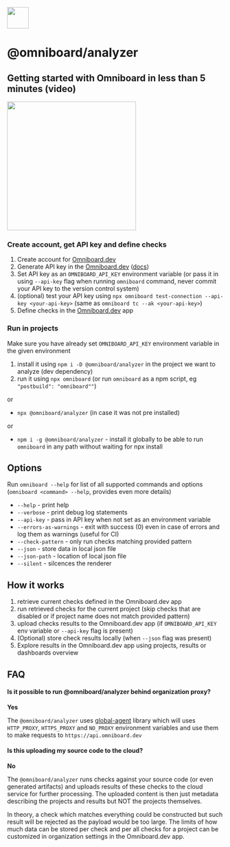 <img src="https://app.omniboard.dev/assets/logo_email.png" height="50">

# @omniboard/analyzer

## Getting started with Omniboard in less than 5 minutes (video)

<a href="https://app.omniboard.dev/assets/videos/omniboard-getting-started.mp4" target="_blank">
    <img src="https://app.omniboard.dev/assets/videos/omniboard-getting-started.png" height="300" />
</a>

### Create account, get API key and define checks

1. Create account for [Omniboard.dev](https://www.omniboard.dev)
2. Generate API key in the [Omniboard.dev](https://app.omniboard.dev/app/api-keys) ([docs](https://www.omniboard.dev/docs#api-key))
3. Set API key as an `OMNIBOARD_API_KEY` environment variable (or pass it in using `--api-key` flag when running `omniboard` command, never commit your API key to the version control system)
4. (optional) test your API key using `npx omniboard test-connection --api-key <your-api-key>` (same as `omniboard tc --ak <your-api-key>`)
5. Define checks in the [Omniboard.dev](https://app.omniboard.dev/app/checks) app

### Run in projects

Make sure you have already set `OMNIBOARD_API_KEY` environment variable in the given environment

1. install it using `npm i -D @omniboard/analyzer` in the project we want to analyze (dev dependency)
2. run it using `npx omniboard` (or run `omniboard` as a npm script, eg `"postbuild": "omniboard""`)

or

- `npx @omniboard/analyzer` (in case it was not pre installed)

or

- `npm i -g @omniboard/analyzer` - install it globally to be able to run `omniboard` in any path without waiting for npx install

## Options

Run `omniboard --help` for list of all supported commands and options (`omniboard <command> --help`, provides even more details)

- `--help` - print help
- `--verbose` - print debug log statements
- `--api-key` - pass in API key when not set as an environment variable
- `--errors-as-warnings` - exit with success (0) even in case of errors and log them as warnings (useful for CI)
- `--check-pattern` - only run checks matching provided pattern
- `--json` - store data in local json file
- `--json-path` - location of local json file
- `--silent` - silcences the renderer

## How it works

1. retrieve current checks defined in the Omniboard.dev app
2. run retrieved checks for the current project (skip checks that are disabled or if project name does not match provided pattern)
3. upload checks results to the Omniboard.dev app (if `OMNIBOARD_API_KEY` env variable or `--api-key` flag is present)
4. (Optional) store check results locally (when `--json` flag was present)
5. Explore results in the Omniboard.dev app using projects, results or dashboards overview

## FAQ

#### Is it possible to run @omniboard/analyzer behind organization proxy?

**Yes**

The `@omniboard/analyzer` uses [global-agent](https://github.com/gajus/global-agent) library which will uses
`HTTP_PROXY`, `HTTPS_PROXY` and `NO_PROXY` environment variables and use them to make requests
to `https://api.omniboard.dev`

#### Is this uploading my source code to the cloud?

**No**

The `@omniboard/analyzer` runs checks against your source code (or even generated artifacts)
and uploads results of these checks to the cloud service for further processing.
The uploaded content is then just metadata describing the projects and results but NOT the projects themselves.

In theory, a check which matches everything could be constructed but such result will
be rejected as the payload would be too large. The limits of how much data can be stored
per check and per all checks for a project can be customized in organization settings in the Omniboard.dev app.
